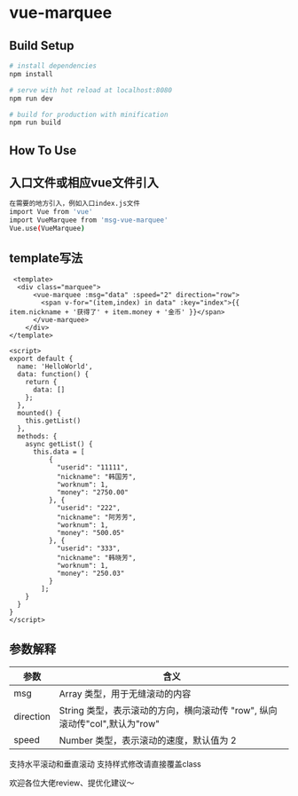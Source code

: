 vue-marquee
======================

Build Setup
----------------------

``` bash
# install dependencies
npm install

# serve with hot reload at localhost:8080
npm run dev

# build for production with minification
npm run build
```

How To Use
----------------------
## 入口文件或相应vue文件引入
```bash
在需要的地方引入，例如入口index.js文件
import Vue from 'vue'
import VueMarquee from 'msg-vue-marquee'
Vue.use(VueMarquee)

````
## template写法

```script
 <template>
  <div class="marquee">
      <vue-marquee :msg="data" :speed="2" direction="row">
        <span v-for="(item,index) in data" :key="index">{{ item.nickname + '获得了' + item.money + '金币' }}</span>
      </vue-marquee>
    </div>
</template>

<script>
export default {
  name: 'HelloWorld',
  data: function() {
    return {
      data: []
    };
  },
  mounted() {
    this.getList()
  },
  methods: {
    async getList() {
      this.data = [
          {
            "userid": "11111",
            "nickname": "韩国芳",
            "worknum": 1,
            "money": "2750.00"
          }, {
            "userid": "222",
            "nickname": "阿芳芳",
            "worknum": 1,
            "money": "500.05"
          }, {
            "userid": "333",
            "nickname": "韩晓芳",
            "worknum": 1,
            "money": "250.03"
          }
        ];
    }
  }
}
</script>
```

## 参数解释

| 参数      | 含义                                                                       |
| --------- | -------------------------------------------------------------------------- |
| msg       | Array 类型，用于无缝滚动的内容                                             |
| direction | String 类型，表示滚动的方向，横向滚动传 "row", 纵向滚动传"col",默认为"row" |
| speed     | Number 类型，表示滚动的速度，默认值为 2                                    |


支持水平滚动和垂直滚动
支持样式修改请直接覆盖class

欢迎各位大佬review、提优化建议～



